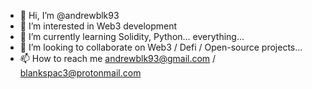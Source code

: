 - 👋 Hi, I’m @andrewblk93
- 👀 I’m interested in Web3 development
- 🌱 I’m currently learning Solidity, Python... everything... 
- 💞️ I’m looking to collaborate on Web3 / Defi / Open-source projects...
- 📫 How to reach me andrewblk93@gmail.com / blankspac3@protonmail.com

<!---
andrewblk93/andrewblk93 is a ✨ special ✨ repository because its `README.md` (this file) appears on your GitHub profile.
You can click the Preview link to take a look at your changes.
--->
